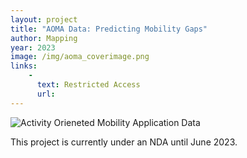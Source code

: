```yaml
---
layout: project
title: "AOMA Data: Predicting Mobility Gaps"
author: Mapping
year: 2023
image: /img/aoma_coverimage.png
links:
    -
      text: Restricted Access
      url: 
---
```

![Activity Orieneted Mobility Application Data](/img/aoma_coverimage.png)

This project is currently under an NDA until June 2023.